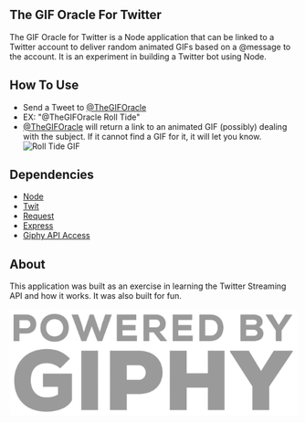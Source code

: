## The GIF Oracle For Twitter ##

The GIF Oracle for Twitter is a Node application that can be linked to a Twitter account to deliver random animated GIFs based on a @message to the account.  It is an experiment in building a Twitter bot using Node.

How To Use
-------
 - Send a Tweet to [@TheGIFOracle](https://twitter.com/TheGIFOracle)
  - EX: "@TheGIFOracle Roll Tide"
 - [@TheGIFOracle](https://twitter.com/TheGIFOracle) will return a link to an animated GIF (possibly) dealing with the subject.  If it cannot find a GIF for it, it will let you know.
 ![Roll Tide GIF](http://media.giphy.com/media/3oEdv5gaBMdk5JsWKA/giphy.gif)

Dependencies
-------

 - [Node](https://nodejs.org/)
 - [Twit](https://github.com/ttezel/twit)
 - [Request](https://github.com/request/request)
 - [Express](http://expressjs.com/)
 - [Giphy API Access](https://api.giphy.com/)

About
-------
This application was built as an exercise in learning the Twitter Streaming API and how it works.  It was also built for fun.  

![enter image description here](https://raw.githubusercontent.com/Zozman/TheGifOracleChrome/master/screenshots/giphyLogo.gif)
